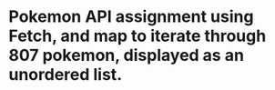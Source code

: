 # Pokemon API assignment using Fetch, and map to iterate through 807 pokemon, displayed as an unordered list.